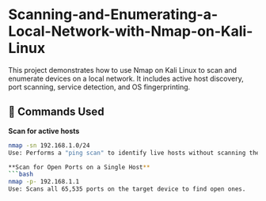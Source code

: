 # Scanning-and-Enumerating-a-Local-Network-with-Nmap-on-Kali-Linux
This project demonstrates how to use Nmap on Kali Linux to scan and enumerate devices on a local network. It includes active host discovery, port scanning, service detection, and OS fingerprinting.

## 🔧 Commands Used

**Scan for active hosts**  
```bash
nmap -sn 192.168.1.0/24
Use: Performs a "ping scan" to identify live hosts without scanning their ports.

**Scan for Open Ports on a Single Host**  
```bash
nmap -p- 192.168.1.1
Use: Scans all 65,535 ports on the target device to find open ones.





